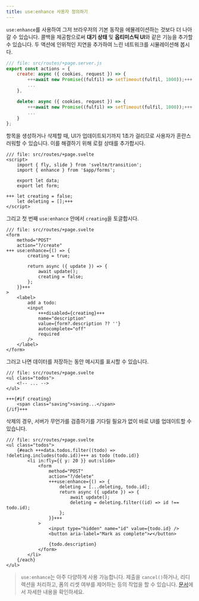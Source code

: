 ```yaml
---
title: use:enhance 사용자 정의하기
---
```


`use:enhance`를 사용하여 그저 브라우저의 기본 동작을 에뮬레이션하는 것보다 더 나아갈 수 있습니다. 콜백을 제공함으로써 **대기 상태** 및 **옵티미스틱 UI**와 같은 기능을 추가할 수 있습니다. 두 액션에 인위적인 지연을 추가하여 느린 네트워크를 시뮬레이션해 봅시다.

```js
/// file: src/routes/+page.server.js
export const actions = {
	create: async ({ cookies, request }) => {
		+++await new Promise((fulfil) => setTimeout(fulfil, 1000));+++
		...
	},

	delete: async ({ cookies, request }) => {
		+++await new Promise((fulfil) => setTimeout(fulfil, 1000));+++
		...
	}
};
```

항목을 생성하거나 삭제할 때, UI가 업데이트되기까지 1초가 걸리므로 사용자가 혼란스러워할 수 있습니다. 이를 해결하기 위해 로컬 상태를 추가합시다.

```svelte
/// file: src/routes/+page.svelte
<script>
	import { fly, slide } from 'svelte/transition';
	import { enhance } from '$app/forms';

	export let data;
	export let form;

+++	let creating = false;
	let deleting = [];+++
</script>
```

그리고 첫 번째 `use:enhance` 안에서 `creating`을 토글합시다.

```svelte
/// file: src/routes/+page.svelte
<form
	method="POST"
	action="?/create"
+++	use:enhance={() => {
		creating = true;

		return async ({ update }) => {
			await update();
			creating = false;
		};
	}}+++
>
	<label>
		add a todo:
		<input
			+++disabled={creating}+++
			name="description"
			value={form?.description ?? ''}
			autocomplete="off"
			required
		/>
	</label>
</form>
```

그러고 나면 데이터를 저장하는 동안 메시지를 표시할 수 있습니다.

```svelte
/// file: src/routes/+page.svelte
<ul class="todos">
	<!-- ... -->
</ul>

+++{#if creating}
	<span class="saving">saving...</span>
{/if}+++
```

삭제의 경우, 서버가 무언가를 검증하기를 기다릴 필요가 없이 바로 UI를 업데이트할 수 있습니다.

```svelte
/// file: src/routes/+page.svelte
<ul class="todos">
	{#each +++data.todos.filter((todo) => !deleting.includes(todo.id))+++ as todo (todo.id)}
		<li in:fly={{ y: 20 }} out:slide>
			<form
				method="POST"
				action="?/delete"
				+++use:enhance={() => {
					deleting = [...deleting, todo.id];
					return async ({ update }) => {
						await update();
						deleting = deleting.filter((id) => id !== todo.id);
					};
				}}+++
			>
				<input type="hidden" name="id" value={todo.id} />
				<button aria-label="Mark as complete">✔</button>

				{todo.description}
			</form>
		</li>
	{/each}
</ul>
```

> `use:enhance`는 아주 다양하게 사용 가능합니다. 제출을 `cancel()`하거나, 리디렉션을 처리하고, 폼의 리셋 여부를 제어하는 등의 작업을 할 수 있습니다. [문서](https://kit.svelte.dev/docs/modules#$app-forms-enhance)에서 자세한 내용을 확인하세요.
